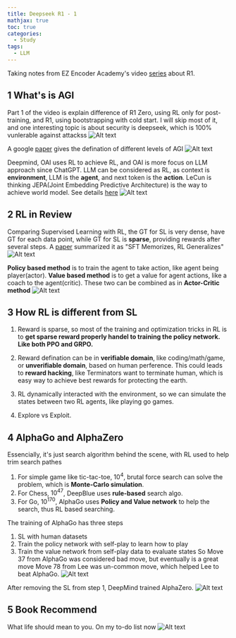 ```yaml
---
title: Deepseek R1 - 1
mathjax: true
toc: true
categories:
  - Study
tags:
  - LLM
---
```


Taking notes from EZ Encoder Academy's video [series](https://www.youtube.com/watch?v=_dLlfAPuilM) about R1. 

## 1 What's is AGI 
Part 1 of the video is explain difference of R1 Zero, using RL only for post-training, and R1, using bootstrapping with cold start. I will skip most of it, and one interesting topic is about security is deepseek, which is 100% vunlerable against attackss
![Alt text](/assets/images/2025/25-02-14-DeepseekR1-1_files/hack.png)

A google [paper](https://arxiv.org/pdf/2311.02462) gives the defination of different levels of AGI
![Alt text](/assets/images/2025/25-02-14-DeepseekR1-1_files/agi.png)

Deepmind, OAI uses RL to achieve RL, and OAI is more focus on LLM approach since ChatGPT. LLM can be considered as RL, as context is **environment**, LLM is the **agent**, and next token is the **action**. LeCun is thinking JEPA(Joint Embedding Predictive Architecture) is the way to achieve world model. See details [here](https://www.turingpost.com/p/jepa)
![Alt text](/assets/images/2025/25-02-14-DeepseekR1-1_files/dol.png)

## 2 RL in Review
Comparing Supervised Learning with RL, the GT for SL is very dense, have GT for each data point, while GT for SL is **sparse**, providing rewards after several steps.
A [paper](https://arxiv.org/pdf/2501.17161) summarized it as "SFT Memorizes, RL Generalizes"
![Alt text](/assets/images/2025/25-02-14-DeepseekR1-1_files/sftrl.png)

**Policy based method** is to train the agent to take action, like agent being player(actor). **Value based method** is to get a value for agent actions, like a coach to the agent(critic). These two can be combined as in **Actor-Critic method**
![Alt text](/assets/images/2025/25-02-14-DeepseekR1-1_files/actorcritic.png)

## 3 How RL is different from SL
1. Reward is sparse, so most of the training and optimization tricks in RL is to **get sparse reward properly handel to training the policy network. Like both PPO and GRPO.**

2. Reward defination can be in **verifiable domain**, like coding/math/game, or **unverifiable domain**, based on human perference. This could leads to **reward hacking**, like Terminators want to terminate human, which is easy way to achieve best rewards for protecting the earth. 

3. RL dynamically interacted with the environment, so we can simulate the states between two RL agents, like playing go games.

4. Explore vs Exploit. 

## 4 AlphaGo and AlphaZero
Essencially, it's just search algorithm behind the scene, with RL used to help trim search pathes
1. For simple game like tic-tac-toe, $10^4$, brutal force search can solve the problem, which is **Monte-Carlo simulation**.   
2. For Chess, $10^{47}$, DeepBlue uses **rule-based** search algo.
3. For Go, $10^{170}$, AlphaGo uses **Policy and Value network** to help the search, thus RL based searching. 

The training of AlphaGo has three steps
1. SL with human datasets
2. Train the policy network with self-play to learn how to play
3. Train the value network from self-play data to evaluate states
So Move 37 from AlphaGo was considered bad move, but eventually is a great move
Move 78 from Lee was un-common move, which helped Lee to beat AlphaGo.
![Alt text](/assets/images/2025/25-02-14-DeepseekR1-1_files/alphago.png)

After removing the SL from step 1, DeepMind trained AlphaZero.
![Alt text](/assets/images/2025/25-02-14-DeepseekR1-1_files/alphazero.png)

## 5 Book Recommend
What life should mean to you. On my to-do list now
![Alt text](/assets/images/2025/25-02-14-DeepseekR1-1_files/book.png)
